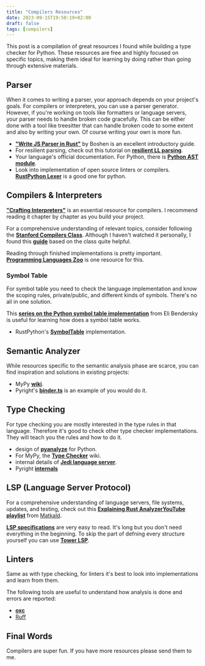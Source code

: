 ```yaml
---
title: "Compilers Resources"
date: 2023-09-15T19:50:19+02:00
draft: false
tags: [compilers] 
---
```


This post is a compilation of great resources I found while building a type checker for Python. 
These resources are free and highly focused on specific topics, making them ideal for learning by doing rather than going through extensive materials.

## Parser

When it comes to writing a parser, your approach depends on your project's goals.
For compilers or interpreters, you can use a parser generator.
However, if you're working on tools like formatters or language servers, your parser needs to handle broken code gracefully. This can be either done with a tool like treesitter that can handle broken code to some extent and also by writing your own. Of course writing your own is more fun.

- [**"Write JS Parser in Rust"**](https://boshen.github.io/javascript-parser-in-rust/) by Boshen is an excellent introductory guide.
- For resilient parsing, check out this tutorial on [**resilient LL parsing**](https://matklad.github.io/2023/05/21/resilient-ll-parsing-tutorial.html).
- Your language's official documentation. For Python, there is [**Python AST module**](https://docs.python.org/3/library/ast.html).
- Look into implementation of open source linters or compilers. [**RustPython Lexer**](https://github.com/RustPython/Parser/blob/main/parser/src/lexer.rs) is a good one for python.

## Compilers & Interpreters

[**"Crafting Interpreters"**](https://craftinginterpreters.com/) is an essential resource for compilers. I recommend reading it chapter by chapter as you build your project.

For a comprehensive understanding of relevant topics, consider following the [**Stanford Compilers Class**](http://openclassroom.stanford.edu/MainFolder/CoursePage.php?course=Compilers). Although I haven't watched it personally, I found this [**guide**](https://pgrandinetti.github.io/compilers/) based on the class quite helpful.

Reading through finished implementations is pretty important. 
[**Programming Languages Zoo**](https://plzoo.andrej.com/language/poly.html) is one resource for this.

### Symbol Table

For symbol table you need to check the language implementation and know the scoping rules, private/public, and different kinds of symbols. There's no all in one solution.

This [**series on the Python symbol table implementation**](https://eli.thegreenplace.net/2010/09/18/python-internals-symbol-tables-part-1/)
from Eli Bendersky is useful for learning how does a symbol table works.

- RustPython's [**SymbolTable**](https://rustpython.github.io/website/rustpython_compiler/symboltable/struct.SymbolTable.html) implementation.

## Semantic Analyzer

While resources specific to the semantic analysis phase are scarce, you can find inspiration and solutions in existing projects:

- MyPy [**wiki**](https://github.com/python/mypy/wiki/Semantic-Analyzer).
- Pyright's [**binder.ts**](https://github.com/microsoft/pyright/blob/eb98cdda4ecfb4d2ce2fb1d4b9ce7848ab439c32/packages/pyright-internal/src/analyzer/binder.ts) is an example of you would do it.

## Type Checking

For type checking you are mostly interested in the type rules in that language.
Therefore it's good to check other type checker implementations.
They will teach you the rules and how to do it.

- design of [**pyanalyze**](https://github.com/quora/pyanalyze/blob/master/docs/design.md) for Python.
- For MyPy, the [**Type Checker**](https://github.com/python/mypy/wiki/Type-Checker) wiki.
- internal details of [**Jedi language server**](https://github.com/quora/pyanalyze/blob/master/docs/design.md).
- Pyright [**internals**](https://github.com/microsoft/pyright/blob/main/docs/internals.md)

## LSP (Language Server Protocol)

For a comprehensive understanding of language servers, file systems, updates, and testing, check out this [**Explaining Rust AnalyzerYouTube playlist**](https://www.youtube.com/playlist?list=PLhb66M_x9UmrqXhQuIpWC5VgTdrGxMx3y) from [Matkald](https://matklad.github.io/).

[**LSP specifications**](https://microsoft.github.io/language-server-protocol/specifications/lsp/3.17/specification/) are very easy to read. It's long but you don't need everything in the beginning.
To skip the part of defning every structure yourself you can use [**Tower LSP**](https://github.com/ebkalderon/tower-lsp).

## Linters

Same as with type checking, for linters it's best to look into implementations and learn from them.

The following tools are useful to understand how analysis is done and errors are reported:
- [**oxc**](https://github.com/web-infra-dev/oxc)
- [Ruff](https://github.com/astral-sh/ruff)


## Final Words

Compilers are super fun. If you have more resources please send them to me.
